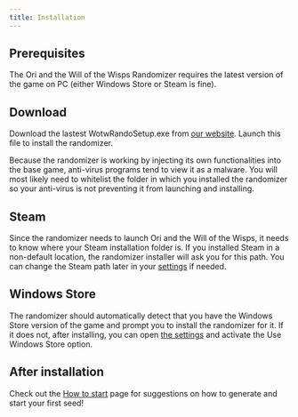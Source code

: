 ```yaml
---
title: Installation
---
```


## Prerequisites

The Ori and the Will of the Wisps Randomizer requires the latest version of the game on PC (either Windows Store or Steam is fine).

## Download

Download the lastest WotwRandoSetup.exe from [our website](https://wotw.orirando.com). Launch this file to install the randomizer.

Because the randomizer is working by injecting its own functionalities into the base game, anti-virus programs tend to view it as a malware. You will most likely need to whitelist the folder in which you installed the randomizer so your anti-virus is not preventing it from launching and installing.

## Steam

Since the randomizer needs to launch Ori and the Will of the Wisps, it needs to know where your Steam installation folder is. If you installed Steam in a non-default location, the randomizer installer will ask you for this path. You can change the Steam path later in your [settings](/features/settings) if needed.

## Windows Store

The randomizer should automatically detect that you have the Windows Store version of the game and prompt you to install the randomizer for it. If it does not, after installing, you can open [the settings](/features/settings) and activate the Use Windows Store option.

## After installation

Check out the [How to start](/how-to-start) page for suggestions on how to generate and start your first seed!
